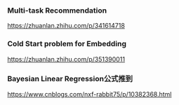 ### Multi-task Recommendation
https://zhuanlan.zhihu.com/p/341614718

### Cold Start problem for Embedding
https://zhuanlan.zhihu.com/p/351390011

### Bayesian Linear Regression公式推到
https://www.cnblogs.com/nxf-rabbit75/p/10382368.html
